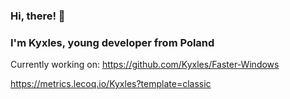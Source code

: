 ### Hi, there! 👋

### I'm Kyxles, young developer from Poland
Currently working on: https://github.com/Kyxles/Faster-Windows

https://metrics.lecoq.io/Kyxles?template=classic
